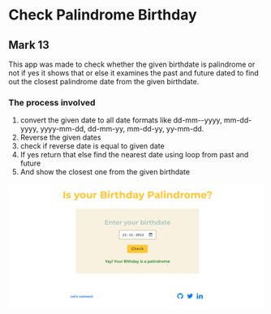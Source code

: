 # Check Palindrome Birthday

## Mark 13
This app was made to check whether the given birthdate is palindrome or not if yes it shows that or else it examines the past and future dated to find out the closest palindrome date from the given birthdate.

### The process involved

1. convert the given date to all date formats like dd-mm--yyyy, mm-dd-yyyy, yyyy-mm-dd, dd-mm-yy, mm-dd-yy, yy-mm-dd.
2. Reverse the given dates
3. check if reverse date is equal to given date
4. If yes return that else find the nearest date using loop from past and future 
5. And show the closest one from the given birthdate 

![image of the app](src/mark13_img.png)

